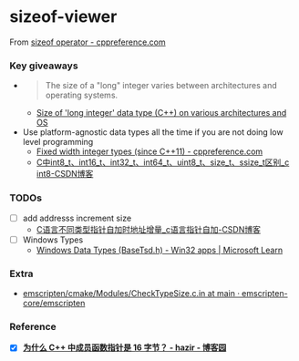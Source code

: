 sizeof-viewer
=============
From [sizeof operator - cppreference.com](https://en.cppreference.com/w/cpp/language/sizeof)

### Key giveaways
- > The size of a "long" integer varies between architectures and operating systems.
    - [Size of 'long integer' data type (C++) on various architectures and OS](https://www.intel.com/content/www/us/en/developer/articles/technical/size-of-long-integer-type-on-different-architecture-and-os.html) 
- Use platform-agnostic data types all the time if you are not doing low level programming
  - [Fixed width integer types (since C++11) - cppreference.com](https://en.cppreference.com/w/cpp/types/integer)
  - [C中int8_t、int16_t、int32_t、int64_t、uint8_t、size_t、ssize_t区别_c int8-CSDN博客](https://blog.csdn.net/yz930618/article/details/84785970)

### TODOs
- [ ] add addresss increment size
  - [C语言不同类型指针自加时地址增量_c语言指针自加-CSDN博客](https://blog.csdn.net/q7727765/article/details/132438812)
- [ ] Windows Types
  - [Windows Data Types (BaseTsd.h) - Win32 apps | Microsoft Learn](https://learn.microsoft.com/en-us/windows/win32/winprog/windows-data-types?redirectedfrom=MSDN)

### Extra
- [emscripten/cmake/Modules/CheckTypeSize.c.in at main · emscripten-core/emscripten](https://github.com/emscripten-core/emscripten/blob/main/cmake/Modules/CheckTypeSize.c.in)

### Reference
- [x] [**为什么 C++ 中成员函数指针是 16 字节？ - hazir - 博客园**](https://www.cnblogs.com/hazir/p/wide-pointers.html)
